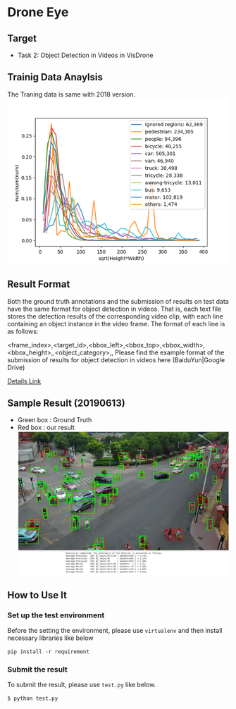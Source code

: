 # Drone Eye

## Target

- Task 2: Object Detection in Videos in VisDrone

## Trainig Data Anaylsis
The Traning data is same with 2018 version.
![text](https://github.com/stmoon/droneeye/blob/master/docs/VisDrone2019_data_analysis.png)

## Result Format

Both the ground truth annotations and the submission of results on test data have the same format for object detection in videos. That is, each text file stores the detection results of the corresponding video clip, with each line containing an object instance in the video frame. The format of each line is as follows:

<frame_index>,<target_id>,<bbox_left>,<bbox_top>,<bbox_width>,<bbox_height>,<score>,<object_category>,<truncation>,<occlusion>
Please find the example format of the submission of results for object detection in videos here (BaiduYun|Google Drive)

[Details Link](http://aiskyeye.com/views/getInfo?loc=6)

## Sample Result (20190613)
- Green box : Ground Truth
- Red box : our result
![text](https://github.com/stmoon/droneeye/blob/master/docs/sample_result_20190613.png)
  
## How to Use It

### Set up the test environment

Before the setting the environment, please use ```virtualenv``` and then install necessary libraries like below
```
pip install -r requirement
```


### Submit the result

To submit the result, please use ```test.py``` like below.

```bash
$ python test.py
```

